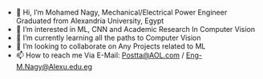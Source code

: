 - 👋 Hi, I’m Mohamed Nagy, Mechanical/Electrical Power Engineer Graduated from Alexandria University, Egypt
- 👀 I’m interested in  ML, CNN and Academic Research In Computer Vision
- 🌱 I’m currently learning all the paths to Computer Vision
- 💞️ I’m looking to collaborate on Any Projects related to ML
- 📫 How to reach me Via E-Mail: Postta@AOL.com / Eng-M.Nagy@Alexu.edu.eg

<!---
Abunagy1/Abunagy1 is a ✨ special ✨ repository because its `README.md` (this file) appears on your GitHub profile.
You can click the Preview link to take a look at your changes.
--->
